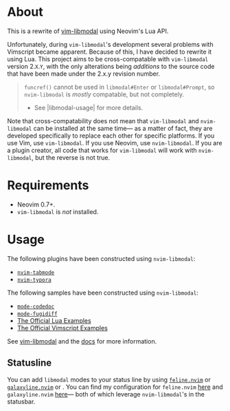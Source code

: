 # About

This is a rewrite of [vim-libmodal][libmodal] using Neovim's Lua API.

Unfortunately, during `vim-libmodal`'s development several problems with Vimscript became apparent. Because of this, I have decided to rewrite it using Lua. This project aims to be cross-compatable with `vim-libmodal` version 2.`X`.`Y`, with the only alterations being _additions_ to the source code that have been made under the 2.x.y revision number.

> `funcref()` cannot be used in `libmodal#Enter` or `libmodal#Prompt`, so `nvim-libmodal` is _mostly_ compatable, but not completely.
>
> * See |libmodal-usage| for more details.

Note that cross-compatability does not mean that `vim-libmodal` and `nvim-libmodal` can be installed at the same time— as a matter of fact, they are developed specifically to replace each other for specific platforms. If you use Vim, use `vim-libmodal`. If you use Neovim, use `nvim-libmodal`. If you are a plugin creator, all code that works for `vim-libmodal` will work with `nvim-libmodal`, but the reverse is not true.

# Requirements

* Neovim 0.7+.
* `vim-libmodal` is _not_ installed.

[libmodal]: https://github.com/Iron-E/vim-libmodal

# Usage

The following plugins have been constructed using `nvim-libmodal`:

* [`nvim-tabmode`](https://github.com/Iron-E/nvim-tabmode)
* [`nvim-typora`](https://github.com/Iron-E/nvim-typora)

The following samples have been constructed using `nvim-libmodal`:

* [`mode-codedoc`](https://gitlab.com/Iron_E/dotfiles/-/blob/master/.config/nvim/lua/mode-codedoc.lua)
* [`mode-fugidiff`](https://gitlab.com/Iron_E/dotfiles/-/blob/master/.config/nvim/lua/mode-fugidiff.lua)
* [The Official Lua Examples](https://github.com/Iron-E/nvim-libmodal/tree/master/examples/lua)
* [The Official Vimscript Examples](https://github.com/Iron-E/nvim-libmodal/tree/master/examples)

See [vim-libmodal][libmodal] and the [docs](./doc) for more information.

## Statusline

You can add `libmodal` modes to your status line by using [`feline.nvim`](https://github.com/famiu/feline.nvim) or [`galaxyline.nvim`](https://github.com/glepnir/galaxyline.nvim) or . You can find my configuration for `feline.nvim` [here](https://gitlab.com/Iron_E/dotfiles/-/blob/master/.config/nvim/lua/plugin/feline.lua#L127-154) and `galaxyline.nvim` [here](https://gitlab.com/Iron_E/dotfiles/-/blob/edf3e1c9779bbc81002832bb03ec875dc86cc16b/.config/nvim/lua/plugin/galaxyline.lua#L140-163)— both of which leverage `nvim-libmodal`'s in the statusbar.
